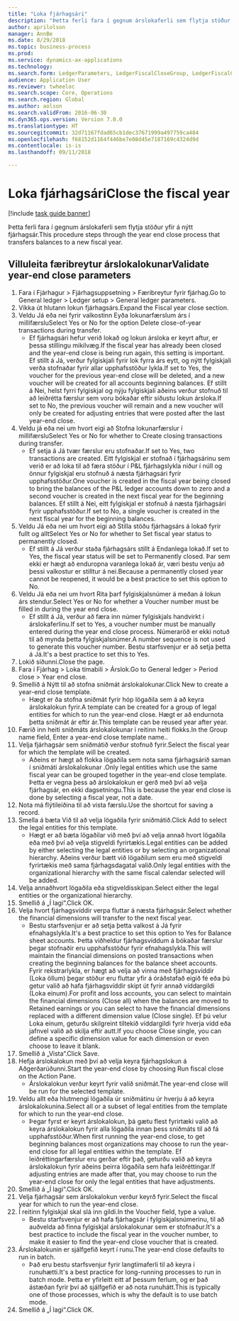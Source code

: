 ```yaml
--- 
title: "Loka fjárhagsári"
description: "Þetta ferli fara í gegnum árslokaferli sem flytja stöður yfir á nýtt fjárhagsár."
author: aprilolson
manager: AnnBe
ms.date: 8/29/2018
ms.topic: business-process
ms.prod: 
ms.service: dynamics-ax-applications
ms.technology: 
ms.search.form: LedgerParameters, LedgerFiscalCloseGroup, LedgerFiscalCloseAddLedger, SysLookupMultiSelectGrid, LedgerFiscalCloseRunGroup
audience: Application User
ms.reviewer: twheeloc
ms.search.scope: Core, Operations
ms.search.region: Global
ms.author: aolson
ms.search.validFrom: 2016-06-30
ms.dyn365.ops.version: Version 7.0.0
ms.translationtype: HT
ms.sourcegitcommit: 32d71167fdad65cb1dec37671999a497759ca484
ms.openlocfilehash: f68152d1164f446be7e08d45e7187169c4324d9d
ms.contentlocale: is-is
ms.lasthandoff: 09/11/2018

---
```

# <a name="close-the-fiscal-year"></a><span data-ttu-id="09621-103">Loka fjárhagsári</span><span class="sxs-lookup"><span data-stu-id="09621-103">Close the fiscal year</span></span>

[!include [task guide banner](../../includes/task-guide-banner.md)]

<span data-ttu-id="09621-104">Þetta ferli fara í gegnum árslokaferli sem flytja stöður yfir á nýtt fjárhagsár.</span><span class="sxs-lookup"><span data-stu-id="09621-104">This procedure steps through the year end close process that transfers balances to a new fiscal year.</span></span>


## <a name="validate-year-end-close-parameters"></a><span data-ttu-id="09621-105">Villuleita færibreytur árslokalokunar</span><span class="sxs-lookup"><span data-stu-id="09621-105">Validate year-end close parameters</span></span>
1. <span data-ttu-id="09621-106">Fara í Fjárhagur > Fjárhagsuppsetning > Færibreytur fyrir fjárhag.</span><span class="sxs-lookup"><span data-stu-id="09621-106">Go to General ledger > Ledger setup > General ledger parameters.</span></span>
2. <span data-ttu-id="09621-107">Víkka út hlutann lokun fjárhagsárs.</span><span class="sxs-lookup"><span data-stu-id="09621-107">Expand the Fiscal year close section.</span></span>
3. <span data-ttu-id="09621-108">Veldu Já eða nei fyrir valkostinn Eyða lokunarfærslum árs í millifærslu</span><span class="sxs-lookup"><span data-stu-id="09621-108">Select Yes or No for the option Delete close-of-year transactions during transfer.</span></span>
    * <span data-ttu-id="09621-109">Ef fjárhagsári hefur verið lokað og lokun ársloka er keyrt aftur, er þessa stillingu mikilvæg.</span><span class="sxs-lookup"><span data-stu-id="09621-109">If the fiscal year has already been closed and the year-end close is being run again, this setting is important.</span></span> <span data-ttu-id="09621-110">Ef stillt á Já, verður fylgiskjali fyrir lok fyrra árs eytt, og nýtt fylgiskjali verða stofnaðar fyrir allar upphafsstöður lykla.</span><span class="sxs-lookup"><span data-stu-id="09621-110">If set to Yes, the voucher for the previous year-end close will be deleted, and a new voucher will be created for all accounts beginning balances.</span></span> <span data-ttu-id="09621-111">Ef stillt á Nei, helst fyrri fylgiskjal og nýju fylgiskjali aðeins verður stofnuð til að leiðrétta færslur sem voru bókaðar eftir síðustu lokun ársloka.</span><span class="sxs-lookup"><span data-stu-id="09621-111">If set to No, the previous voucher will remain and a new voucher will only be created for adjusting entries that were posted after the last year-end close.</span></span>  
4. <span data-ttu-id="09621-112">Veldu já eða nei um hvort eigi að Stofna lokunarfærslur í millifærslu</span><span class="sxs-lookup"><span data-stu-id="09621-112">Select Yes or No for whether to Create closing transactions during transfer.</span></span>
    * <span data-ttu-id="09621-113">Ef setja á Já tvær færslur eru stofnaðar.</span><span class="sxs-lookup"><span data-stu-id="09621-113">If set to Yes, two transactions are created.</span></span> <span data-ttu-id="09621-114">Eitt fylgiskjal er stofnað í fjárhagsárinu sem verið er að loka til að færa stöður í P&L fjárhagslykla niður í núll og önnur fylgiskjal eru stofnuð á næsta fjárhagsári fyrir upphafsstöður.</span><span class="sxs-lookup"><span data-stu-id="09621-114">One voucher is created in the fiscal year being closed to bring the balances of the P&L ledger accounts down to zero and a second voucher is created in the next fiscal year for the beginning balances.</span></span> <span data-ttu-id="09621-115">Ef stillt á Nei, eitt fylgiskjal er stofnuð á næsta fjárhagsári fyrir upphafsstöður.</span><span class="sxs-lookup"><span data-stu-id="09621-115">If set to No, a single voucher is created in the next fiscal year for the beginning balances.</span></span>  
5. <span data-ttu-id="09621-116">Veldu Já eða nei um hvort eigi að Stilla stöðu fjárhagsárs á lokað fyrir fullt og allt</span><span class="sxs-lookup"><span data-stu-id="09621-116">Select Yes or No for whether to Set fiscal year status to permanently closed.</span></span>
    * <span data-ttu-id="09621-117">Ef stillt á Já verður staða fjárhagsárs stillt á Endanlega lokað.</span><span class="sxs-lookup"><span data-stu-id="09621-117">If set to Yes, the fiscal year status will be set to Permanently closed.</span></span>  <span data-ttu-id="09621-118">Þar sem ekki er hægt að enduropna varanlega lokað ár, væri bestu venju að þessi valkostur er stilltur á nei.</span><span class="sxs-lookup"><span data-stu-id="09621-118">Because a permanently closed year cannot be reopened, it would be a best practice to set this option to No.</span></span>  
6. <span data-ttu-id="09621-119">Veldu Já eða nei um hvort Rita þarf fylgiskjalsnúmer á meðan á lokun árs stendur.</span><span class="sxs-lookup"><span data-stu-id="09621-119">Select Yes or No for whether a Voucher number must be filled in during the year end close.</span></span>
    * <span data-ttu-id="09621-120">Ef stillt á Já, verður að færa inn númer fylgiskjals handvirkt í árslokaferlinu.</span><span class="sxs-lookup"><span data-stu-id="09621-120">If set to Yes, a voucher number must be manually entered during the year end close process.</span></span> <span data-ttu-id="09621-121">Númeraröð er ekki notuð til að mynda þetta fylgiskjalsnúmer.</span><span class="sxs-lookup"><span data-stu-id="09621-121">A number sequence is not used to generate this voucher number.</span></span> <span data-ttu-id="09621-122">Bestu starfsvenjur er að setja þetta á Já.</span><span class="sxs-lookup"><span data-stu-id="09621-122">It's a best practice to set this to Yes.</span></span>  
7. <span data-ttu-id="09621-123">Lokið síðunni.</span><span class="sxs-lookup"><span data-stu-id="09621-123">Close the page.</span></span>
8. <span data-ttu-id="09621-124">Fara í Fjárhag > Loka tímabili > Árslok.</span><span class="sxs-lookup"><span data-stu-id="09621-124">Go to General ledger > Period close > Year end close.</span></span>
9. <span data-ttu-id="09621-125">Smellið á Nýtt til að stofna sniðmát árslokalokunar.</span><span class="sxs-lookup"><span data-stu-id="09621-125">Click New to create a year-end close template.</span></span>
    * <span data-ttu-id="09621-126">Hægt er ða stofna sniðmát fyrir hóp lögaðila sem á að keyra árslokalokun fyrir.</span><span class="sxs-lookup"><span data-stu-id="09621-126">A template can be created for a group of legal entities for which to run the year-end close.</span></span> <span data-ttu-id="09621-127">Hægt er að endurnota þetta sniðmát ár eftir ár.</span><span class="sxs-lookup"><span data-stu-id="09621-127">This template can be reused year after year.</span></span>  
10. <span data-ttu-id="09621-128">Færið inn heiti sniðmáts árslokalokunar í reitinn heiti flokks.</span><span class="sxs-lookup"><span data-stu-id="09621-128">In the Group name field, Enter a year-end close template name..</span></span>
11. <span data-ttu-id="09621-129">Velja fjárhagsár sem sniðmátið verður stofnuð fyrir.</span><span class="sxs-lookup"><span data-stu-id="09621-129">Select the fiscal year for which the template will be created.</span></span>
    * <span data-ttu-id="09621-130">Aðeins er hægt að flokka lögaðila sem nota sama fjárhagsárið saman í sniðmáti árslokalokunar .</span><span class="sxs-lookup"><span data-stu-id="09621-130">Only legal entities which use the same fiscal year can be grouped together in the year-end close template.</span></span> <span data-ttu-id="09621-131">Þetta er vegna þess að árslokalokun er gerð með því að velja fjárhagsár, en ekki dagsetningu.</span><span class="sxs-lookup"><span data-stu-id="09621-131">This is because the year end close is done by selecting a fiscal year, not a date.</span></span>  
12. <span data-ttu-id="09621-132">Nota má flýtileiðina til að vista færslu.</span><span class="sxs-lookup"><span data-stu-id="09621-132">Use the shortcut for saving a record.</span></span>
13. <span data-ttu-id="09621-133">Smella á bæta Við til að velja lögaðila fyrir sniðmátið.</span><span class="sxs-lookup"><span data-stu-id="09621-133">Click Add to select the legal entities for this template.</span></span>
    * <span data-ttu-id="09621-134">Hægt er að bæta lögaðilar við með því að velja annað hvort lögaðila eða með því að velja stigveldi fyrirtækis.</span><span class="sxs-lookup"><span data-stu-id="09621-134">Legal entities can be added by either selecting the legal entities or by selecting an organizational hierarchy.</span></span>  <span data-ttu-id="09621-135">Aðeins verður bætt við lögaðilum sem eru með stigveldi fyrirtækis með sama fjárhagsdagatal valið.</span><span class="sxs-lookup"><span data-stu-id="09621-135">Only legal entities with the organizational hierarchy with the same fiscal calendar selected will be added.</span></span>  
14. <span data-ttu-id="09621-136">Velja annaðhvort lögaðila eða stigveldisskipan.</span><span class="sxs-lookup"><span data-stu-id="09621-136">Select either the legal entities or the organizational hierarchy.</span></span>
15. <span data-ttu-id="09621-137">Smellið á „Í lagi“.</span><span class="sxs-lookup"><span data-stu-id="09621-137">Click OK.</span></span>
16. <span data-ttu-id="09621-138">Velja hvort fjárhagsvíddir verpa fluttar á næsta fjárhagsár.</span><span class="sxs-lookup"><span data-stu-id="09621-138">Select whether the financial dimensions will transfer to the next fiscal year.</span></span>
    * <span data-ttu-id="09621-139">Bestu starfsvenjur er að setja þetta valkost á Já fyrir efnahagslykla.</span><span class="sxs-lookup"><span data-stu-id="09621-139">It's a best practice to set this option to Yes for Balance sheet accounts.</span></span>  <span data-ttu-id="09621-140">Þetta viðheldur fjárhagsvíddum á bókaðar færslur þegar stofnaðir eru upphafsstöður fyrir efnahagslykla.</span><span class="sxs-lookup"><span data-stu-id="09621-140">This will maintain the financial dimensions on posted transactions when creating the beginning balances for the balance sheet accounts.</span></span>  <span data-ttu-id="09621-141">Fyrir rekstrarlykla, er hægt að velja að vinna með fjárhagsvíddir (Loka öllum) þegar stöður eru fluttar yfir á óráðstafað eigið fé eða þú getur valið að hafa fjárhagsvíddir skipt út fyrir annað víddargildi (Loka einum).</span><span class="sxs-lookup"><span data-stu-id="09621-141">For profit and loss accounts, you can select to maintain the financial dimensions (Close all) when the balances are moved to Retained earnings or you can select to have the financial dimensions replaced with a different dimension value (Close single).</span></span> <span data-ttu-id="09621-142">Ef þú velur Loka einum, geturðu skilgreint tiltekið víddargildi fyrir hverja vídd eða jafnvel valið að skilja eftir autt.</span><span class="sxs-lookup"><span data-stu-id="09621-142">If you choose Close single, you can define a specific dimension value for each dimension or even choose to leave it blank.</span></span>  
17. <span data-ttu-id="09621-143">Smellið á „Vista“.</span><span class="sxs-lookup"><span data-stu-id="09621-143">Click Save.</span></span>
18. <span data-ttu-id="09621-144">Hefja árslokalokun með því að velja keyra fjárhagslokun á Aðgerðarúðunni.</span><span class="sxs-lookup"><span data-stu-id="09621-144">Start the year-end close by choosing Run fiscal close on the Action Pane.</span></span>
    * <span data-ttu-id="09621-145">Árslokalokun verður keyrt fyrir valið sniðmát.</span><span class="sxs-lookup"><span data-stu-id="09621-145">The year-end close will be run for the selected template.</span></span>  
19. <span data-ttu-id="09621-146">Veldu allt eða hlutmengi lögaðila úr sniðmátinu úr hverju á að keyra árslokalokunina.</span><span class="sxs-lookup"><span data-stu-id="09621-146">Select all or a subset of legal entities from the template for which to run the year-end close.</span></span>
    * <span data-ttu-id="09621-147">Þegar fyrst er keyrt árslokalokun, þá gætu flest fyrirtæki valið að keyra árslokalokun fyrir alla lögaðila innan þess sniðmáts til að fá upphafsstöður.</span><span class="sxs-lookup"><span data-stu-id="09621-147">When first running the year-end close, to get beginning balances most organizations may choose to run the year-end close for all legal entities within the template.</span></span> <span data-ttu-id="09621-148">Ef leiðréttingarfærslur eru gerðar eftir það, geturðu valið að keyra árslokalokun fyrir aðeins þeirra lögaðila sem hafa leiðréttingar.</span><span class="sxs-lookup"><span data-stu-id="09621-148">If adjusting entries are made after that, you may choose to run the year-end close for only the legal entities that have adjustments.</span></span>  
20. <span data-ttu-id="09621-149">Smellið á „Í lagi“.</span><span class="sxs-lookup"><span data-stu-id="09621-149">Click OK.</span></span>
21. <span data-ttu-id="09621-150">Velja fjárhagsár sem árslokalokun verður keyrð fyrir.</span><span class="sxs-lookup"><span data-stu-id="09621-150">Select the fiscal year for which to run the year-end close.</span></span>
22. <span data-ttu-id="09621-151">Í reitinn fylgiskjal skal slá inn gildi.</span><span class="sxs-lookup"><span data-stu-id="09621-151">In the Voucher field, type a value.</span></span>
    * <span data-ttu-id="09621-152">Bestu starfsvenjur er að hafa fjárhagsár í fylgiskjalsnúmerinu, til að auðvelda að finna fylgiskjal árslokalokunar sem er stofnaður.</span><span class="sxs-lookup"><span data-stu-id="09621-152">It's a best practice to include the fiscal year in the voucher number, to make it easier to find the year-end close voucher that is created.</span></span>  
23. <span data-ttu-id="09621-153">Árslokalokunin er sjálfgefið keyrt í runu.</span><span class="sxs-lookup"><span data-stu-id="09621-153">The year-end close defaults to run in batch.</span></span>
    * <span data-ttu-id="09621-154">Það eru bestu starfsvenjur fyrir langtímaferli til að keyra í runuhætti.</span><span class="sxs-lookup"><span data-stu-id="09621-154">It's a best practice for long-running processes to run in batch mode.</span></span> <span data-ttu-id="09621-155">Þetta er yfirleitt eitt af þessum ferlum, og er það ástæðan fyrir því að sjálfgefið er að nota runuhátt.</span><span class="sxs-lookup"><span data-stu-id="09621-155">This is typically one of those processes, which is why the default is to use batch mode.</span></span>  
24. <span data-ttu-id="09621-156">Smellið á „Í lagi“.</span><span class="sxs-lookup"><span data-stu-id="09621-156">Click OK.</span></span>



